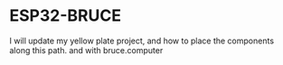 # ESP32-BRUCE
I will update my yellow plate project, and how to place the components along this path. and with bruce.computer

